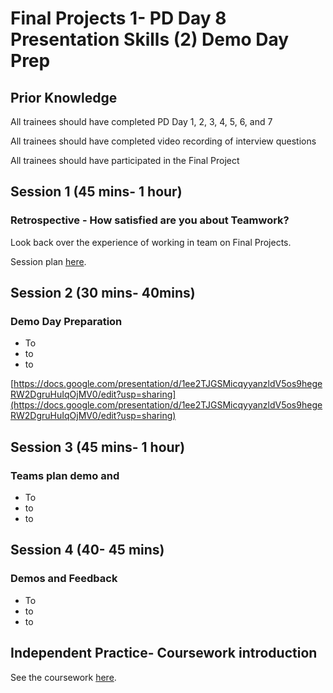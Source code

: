# Final Projects 1- PD Day 8 Presentation Skills \(2\) Demo Day Prep

## Prior Knowledge  

All trainees should have completed PD Day 1, 2, 3, 4, 5, 6, and 7

All trainees should have completed video recording of interview questions

All trainees should have participated in the Final Project

## Session 1 \(45 mins- 1 hour\)

### Retrospective - How satisfied are you about Teamwork? 

Look back over the experience of working in team on Final Projects. 

Session plan [here](https://personaldevelopment.codeyourfuture.io/sessions/final-projects-1-pd-day-7/retro-how-satisfied-are-we-about-teamwork). 

## Session 2 \(30 mins- 40mins\)

### Demo Day Preparation

* To
* to
* to

[https://docs.google.com/presentation/d/1ee2TJGSMicqyyanzldV5os9hegeRW2DgruHuIqOjMV0/edit?usp=sharing](https://docs.google.com/presentation/d/1ee2TJGSMicqyyanzldV5os9hegeRW2DgruHuIqOjMV0/edit?usp=sharing)

## Session 3 \(45 mins- 1 hour\)

### Teams plan demo and 

* To
* to
* to



## Session 4 \(40- 45 mins\)

### Demos and Feedback

* To
* to
* to



## Independent Practice- Coursework introduction ‌ <a id="independent-practice-coursework-introduction"></a>

See the coursework [here](https://personaldevelopment.codeyourfuture.io/sessions/js2-pd-day-4/coursework).



